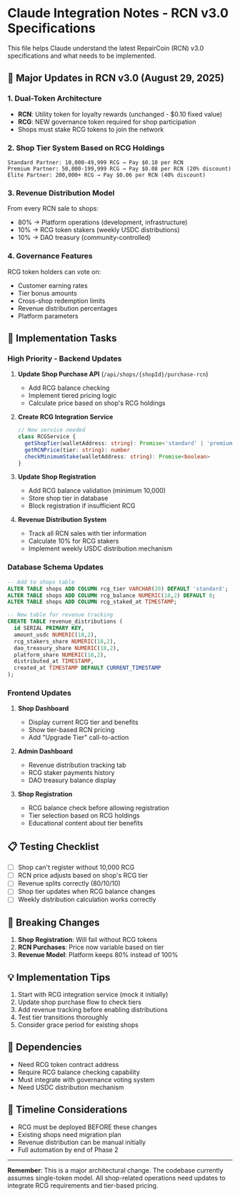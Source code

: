 # Claude Integration Notes - RCN v3.0 Specifications

This file helps Claude understand the latest RepairCoin (RCN) v3.0 specifications and what needs to be implemented.

## 🚨 Major Updates in RCN v3.0 (August 29, 2025)

### 1. **Dual-Token Architecture**
- **RCN**: Utility token for loyalty rewards (unchanged - $0.10 fixed value)
- **RCG**: NEW governance token required for shop participation
- Shops must stake RCG tokens to join the network

### 2. **Shop Tier System Based on RCG Holdings**
```
Standard Partner: 10,000-49,999 RCG → Pay $0.10 per RCN
Premium Partner: 50,000-199,999 RCG → Pay $0.08 per RCN (20% discount)
Elite Partner: 200,000+ RCG → Pay $0.06 per RCN (40% discount)
```

### 3. **Revenue Distribution Model**
From every RCN sale to shops:
- 80% → Platform operations (development, infrastructure)
- 10% → RCG token stakers (weekly USDC distributions)
- 10% → DAO treasury (community-controlled)

### 4. **Governance Features**
RCG token holders can vote on:
- Customer earning rates
- Tier bonus amounts
- Cross-shop redemption limits
- Revenue distribution percentages
- Platform parameters

## 🔧 Implementation Tasks

### High Priority - Backend Updates

1. **Update Shop Purchase API** (`/api/shops/{shopId}/purchase-rcn`)
   - Add RCG balance checking
   - Implement tiered pricing logic
   - Calculate price based on shop's RCG holdings

2. **Create RCG Integration Service**
   ```typescript
   // New service needed
   class RCGService {
     getShopTier(walletAddress: string): Promise<'standard' | 'premium' | 'elite'>
     getRCNPrice(tier: string): number
     checkMinimumStake(walletAddress: string): Promise<boolean>
   }
   ```

3. **Update Shop Registration**
   - Add RCG balance validation (minimum 10,000)
   - Store shop tier in database
   - Block registration if insufficient RCG

4. **Revenue Distribution System**
   - Track all RCN sales with tier information
   - Calculate 10% for RCG stakers
   - Implement weekly USDC distribution mechanism

### Database Schema Updates

```sql
-- Add to shops table
ALTER TABLE shops ADD COLUMN rcg_tier VARCHAR(20) DEFAULT 'standard';
ALTER TABLE shops ADD COLUMN rcg_balance NUMERIC(18,2) DEFAULT 0;
ALTER TABLE shops ADD COLUMN rcg_staked_at TIMESTAMP;

-- New table for revenue tracking
CREATE TABLE revenue_distributions (
  id SERIAL PRIMARY KEY,
  amount_usdc NUMERIC(18,2),
  rcg_stakers_share NUMERIC(18,2),
  dao_treasury_share NUMERIC(18,2),
  platform_share NUMERIC(18,2),
  distributed_at TIMESTAMP,
  created_at TIMESTAMP DEFAULT CURRENT_TIMESTAMP
);
```

### Frontend Updates

1. **Shop Dashboard**
   - Display current RCG tier and benefits
   - Show tier-based RCN pricing
   - Add "Upgrade Tier" call-to-action

2. **Admin Dashboard**
   - Revenue distribution tracking tab
   - RCG staker payments history
   - DAO treasury balance display

3. **Shop Registration**
   - RCG balance check before allowing registration
   - Tier selection based on RCG holdings
   - Educational content about tier benefits

## 📋 Testing Checklist

- [ ] Shop can't register without 10,000 RCG
- [ ] RCN price adjusts based on shop's RCG tier
- [ ] Revenue splits correctly (80/10/10)
- [ ] Shop tier updates when RCG balance changes
- [ ] Weekly distribution calculation works correctly

## 🚫 Breaking Changes

1. **Shop Registration**: Will fail without RCG tokens
2. **RCN Purchases**: Price now variable based on tier
3. **Revenue Model**: Platform keeps 80% instead of 100%

## 💡 Implementation Tips

1. Start with RCG integration service (mock it initially)
2. Update shop purchase flow to check tiers
3. Add revenue tracking before enabling distributions
4. Test tier transitions thoroughly
5. Consider grace period for existing shops

## 🔗 Dependencies

- Need RCG token contract address
- Require RCG balance checking capability
- Must integrate with governance voting system
- Need USDC distribution mechanism

## 📅 Timeline Considerations

- RCG must be deployed BEFORE these changes
- Existing shops need migration plan
- Revenue distribution can be manual initially
- Full automation by end of Phase 2

---

**Remember**: This is a major architectural change. The codebase currently assumes single-token model. All shop-related operations need updates to integrate RCG requirements and tier-based pricing.